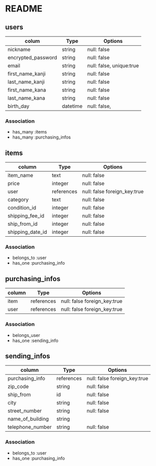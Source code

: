 # README

## users
| colum              | Type        | Options                   |
| ------------------ | ----------  | --------------------------|
| nickname           | string      | null: false               |
| encrypted_password | string      | null: false               |
| email              | string      | null: false,  unique:true |
| first_name_kanji   | string      | null: false               |
| last_name_kanji    | string      | null: false               |
| first_name_kana    | string      | null: false               |
| last_name_kana     | string      | null: false               |
| birth_day          | datetime    | null: false,              |

### Association
- has_many :items
- has_many :purchasing_infos


## items
| column             | Type        | Options                         |
| ------------------ | ----------  | ------------------------------- |
| item_name          | text        | null: false                     |
| price              | integer     | null: false                     |
| user               | references  | null: false  foreign_key:true   |
| category           | text        | null: false                     |
| condition_id       | integer     | null: false                     |
| shipping_fee_id    | integer     | null: false                     |
| ship_from_id       | integer     | null: false                     |
| shipping_date_id   | integer     | null: false                     |

### Association
- belongs_to :user
- has_one :purchasing_info


## purchasing_infos
| column             | Type        | Options                         |
| ------------------ | ----------  | ------------------------------- |
| item               | references  | null: false  foreign_key:true   |
| user               | references  | null: false  foreign_key:true   |

### Association
- belongs_user
- has_one :sending_info


## sending_infos
| column             | Type        | Options                        |
| ------------------ | ----------  | ------------------------------ |
| purchasing_info    | references  | null: false  foreign_key:true  |
| zip_code           | string      | null: false                    |
| ship_from          | id          | null: false                    |
| city               | string      | null: false                    |
| street_number      | string      | null: false                    |
| name_of_building   | string      |                                |
| telephone_number   | string      | null: false                    |


### Association
- belongs_to :user
- has_one :purchasing_info